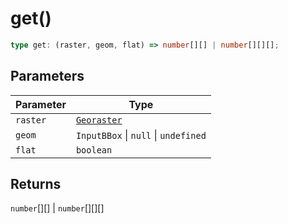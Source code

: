 # get()

```ts
type get: (raster, geom, flat) => number[][] | number[][][];
```

## Parameters

| Parameter | Type |
| ------ | ------ |
| `raster` | [`Georaster`](../interfaces/Georaster.md) |
| `geom` | `InputBBox` \| `null` \| `undefined` |
| `flat` | `boolean` |

## Returns

`number`[][] \| `number`[][][]
